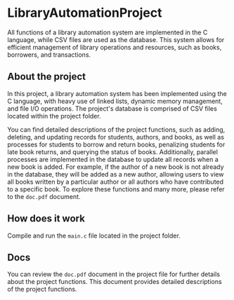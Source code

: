 # LibraryAutomationProject
All functions of a library automation system are implemented in the C language, while CSV files are used as the database. 
This system allows for efficient management of library operations and resources, such as books, borrowers, and transactions.


## About the project

In this project, a library automation system has been implemented using the C language, with heavy use of linked lists, 
dynamic memory management, and file I/O operations. The project's database is comprised of CSV files located within the project folder.

You can find detailed descriptions of the project functions, such as adding, deleting, and updating records for students, authors, and books, as well as processes for students to borrow and return books, penalizing students for late book returns, and querying the status of books. Additionally, parallel processes are implemented in the database to update all records when a new book is added. For example, if the author of a new book is not already in the database, they will be added as a new author, allowing users to view all books written by a particular author or all authors who have contributed to a specific book. To explore these functions and many more, please refer to the `doc.pdf` document.

## How does it work

Compile and run the `main.c` file located in the project folder.

## Docs

You can review the `doc.pdf` document in the project file for further details about the project functions. This document provides detailed descriptions of the project functions.


